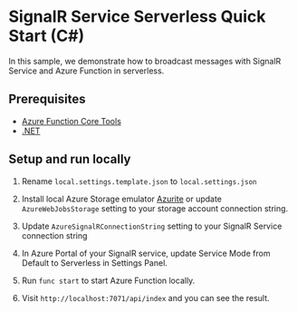 # SignalR Service Serverless Quick Start (C#)

In this sample, we demonstrate how to broadcast messages with SignalR Service and Azure Function in serverless.

## Prerequisites

* [Azure Function Core Tools](https://learn.microsoft.com/azure/azure-functions/functions-run-local)
* [.NET](https://dotnet.microsoft.com/download)

## Setup and run locally

1. Rename `local.settings.template.json` to `local.settings.json`

2. Install local Azure Storage emulator [Azurite](https://learn.microsoft.com/azure/storage/common/storage-use-azurite) or update `AzureWebJobsStorage` setting to your storage account connection string.

3. Update `AzureSignalRConnectionString` setting to your SignalR Service connection string

2. In Azure Portal of your SignalR service, update Service Mode from Default to Serverless in Settings Panel.

3. Run `func start` to start Azure Function locally.

4. Visit `http://localhost:7071/api/index` and you can see the result.
